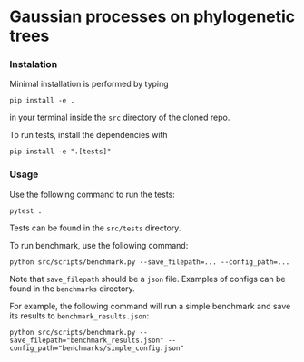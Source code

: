 # Gaussian processes on phylogenetic trees

### Instalation

Minimal installation is performed by typing
```
pip install -e .
```
in your terminal inside the `src` directory of the cloned repo.

To run tests, install the dependencies with
```
pip install -e ".[tests]"
```

### Usage

Use the following command to run the tests:
```
pytest .
```
Tests can be found in the `src/tests` directory.

To run benchmark, use the following command:
```
python src/scripts/benchmark.py --save_filepath=... --config_path=...
```
Note that `save_filepath` should be a `json` file. Examples of configs can be found in the `benchmarks` directory.

For example, the following command will run a simple benchmark and save its results to `benchmark_results.json`:
```
python src/scripts/benchmark.py --save_filepath="benchmark_results.json" --config_path="benchmarks/simple_config.json"
```